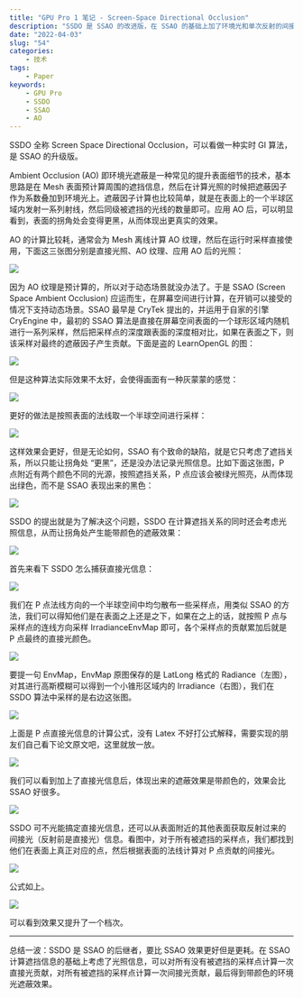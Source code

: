 ```yaml
---
title: "GPU Pro 1 笔记 - Screen-Space Directional Occlusion"
description: "SSDO 是 SSAO 的改进版，在 SSAO 的基础上加了环境光和单次反射的间接光信息，效果更好。"
date: "2022-04-03"
slug: "54"
categories:
    - 技术
tags:
    - Paper
keywords:
    - GPU Pro
    - SSDO
    - SSAO
    - AO
---
```


SSDO 全称 Screen Space Directional Occlusion，可以看做一种实时 GI 算法，是 SSAO 的升级版。

Ambient Occlusion (AO) 即环境光遮蔽是一种常见的提升表面细节的技术，基本思路是在 Mesh 表面预计算周围的遮挡信息，然后在计算光照的时候把遮蔽因子作为系数叠加到环境光上。遮蔽因子计算也比较简单，就是在表面上的一个半球区域内发射一系列射线，然后同级被遮挡的光线的数量即可。应用 AO 后，可以明显看到，表面的拐角处会变得更黑，从而体现出更真实的效果。

AO 的计算比较耗，通常会为 Mesh 离线计算 AO 纹理，然后在运行时采样直接使用，下面这三张图分别是直接光照、AO 纹理、应用 AO 后的光照：

![](1.png)

因为 AO 纹理是预计算的，所以对于动态场景就没办法了。于是 SSAO (Screen Space Ambient Occlusion) 应运而生，在屏幕空间进行计算，在开销可以接受的情况下支持动态场景。SSAO 最早是 CryTek 提出的，并运用于自家的引擎 CryEngine 中，最初的 SSAO 算法是直接在屏幕空间表面的一个球形区域内随机进行一系列采样，然后把采样点的深度跟表面的深度相对比，如果在表面之下，则该采样对最终的遮蔽因子产生贡献。下面是盗的 LearnOpenGL 的图：

![](2.jpg)

但是这种算法实际效果不太好，会使得画面有一种灰蒙蒙的感觉：

![](3.jpg)

更好的做法是按照表面的法线取一个半球空间进行采样：

![](4.jpg)

这样效果会更好，但是无论如何，SSAO 有个致命的缺陷，就是它只考虑了遮挡关系，所以只能让拐角处 “更黑”，还是没办法记录光照信息。比如下面这张图，P 点附近有两个颜色不同的光源，按照遮挡关系，P 点应该会被绿光照亮，从而体现出绿色，而不是 SSAO 表现出来的黑色：

![](5.png)

SSDO 的提出就是为了解决这个问题，SSDO 在计算遮挡关系的同时还会考虑光照信息，从而让拐角处产生能带颜色的遮蔽效果：

![](6.png)

首先来看下 SSDO 怎么捕获直接光信息：

![](7.png)

我们在 P 点法线方向的一个半球空间中均匀散布一些采样点，用类似 SSAO 的方法，我们可以得知他们是在表面之上还是之下，如果在之上的话，就按照 P 点与采样点的连线方向采样 IrradianceEnvMap 即可，各个采样点的贡献累加后就是 P 点最终的直接光颜色。

![](8.png)

要提一句 EnvMap，EnvMap 原图保存的是 LatLong 格式的 Radiance（左图），对其进行高斯模糊可以得到一个小锥形区域内的 Irradiance（右图），我们在 SSDO 算法中采样的是右边这张图。

![](9.png)

上面是 P 点直接光信息的计算公式，没有 Latex 不好打公式解释，需要实现的朋友们自己看下论文原文吧，这里就放一放。

![](10.png)

我们可以看到加上了直接光信息后，体现出来的遮蔽效果是带颜色的，效果会比 SSAO 好很多。

![](11.png)

SSDO 可不光能搞定直接光信息，还可以从表面附近的其他表面获取反射过来的间接光（反射前是直接光）信息。看图中，对于所有被遮挡的采样点，我们都找到他们在表面上真正对应的点，然后根据表面的法线计算对 P 点贡献的间接光。

![](12.png)

公式如上。

![](13.png)

可以看到效果又提升了一个档次。

---

总结一波：SSDO 是 SSAO 的后继者，要比 SSAO 效果更好但是更耗。在 SSAO 计算遮挡信息的基础上考虑了光照信息，可以对所有没有被遮挡的采样点计算一次直接光贡献，对所有被遮挡的采样点计算一次间接光贡献，最后得到带颜色的环境光遮蔽效果。
